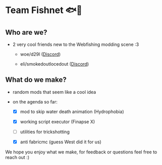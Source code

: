 
# Team Fishnet 🐟🥅


## Who are we?

* 2 very cool friends new to the Webfishing modding scene :3

	* woe/d29l ([Discord](https://discord.com/users/226427306632151042))

	* eli/smokedoutlocedout ([Discord](https://discord.com/users/794285756893626378))

  

## What do we make?

* random mods that seem like a cool idea

*	on the agenda so far:
	 * [x] mod to skip water death animation (Hydrophobia)
	 * [x] working script executor (Finapse X)
	 * [ ] utilities for trickshotting
  	 * [X] anti fabricmc (guess West did it for us)


We hope you enjoy what we make, for feedback or questions feel free to reach out :)
